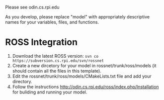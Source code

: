 Please see odin.cs.rpi.edu

As you develop, please replace "model" with appropriately descriptive names for your variables, files, and functions.

# ROSS Integration

1. Download the latest ROSS version: `svn co https://subversion.cs.rpi.edu/svn/rossnet`
1. Create a new dircetory for your model in rossnet/trunk/ross/models (it should contain all the files in this template).
2. Edit the rossnet/trunk/ross/models/CMakeLists.txt file and add your directory.
3. Follow the instructions http://odin.cs.rpi.edu/ross/index.php/Installation for buliding and running your model.
